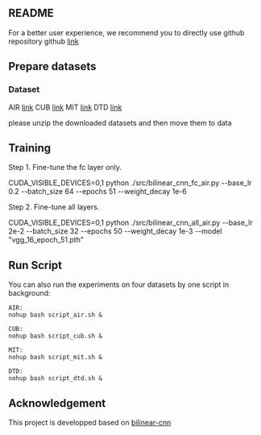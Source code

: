 ## README
For a better user experience, we recommend you to directly use github repository
github [link](https://github.com/efficient-compact-bilinear/efficient-compact-bilinear)



## Prepare datasets
### Dataset
AIR [link](https://drive.google.com/file/d/1KEPS8ZDQD7cNQW8cg1tNN0_Pvq0wSRBG/view?usp=sharing)
CUB [link](https://www.dropbox.com/s/dsgngcy3fmamgm7/cub200.tar.gz?dl=0)
MIT [link](https://www.dropbox.com/s/n6ymftqk8alihpu/mit.tar.gz?dl=0)
DTD [link](https://www.dropbox.com/s/co5lq11axokwkcj/dtd.tar.gz?dl=0)




please unzip the downloaded datasets and then move them to data


## Training

Step 1. Fine-tune the fc layer only.

CUDA_VISIBLE_DEVICES=0,1 python ./src/bilinear_cnn_fc_air.py --base_lr 0.2 --batch_size 64 --epochs 51 --weight_decay 1e-6
    
Step 2. Fine-tune all layers.

CUDA_VISIBLE_DEVICES=0,1 python ./src/bilinear_cnn_all_air.py --base_lr 2e-2 --batch_size 32 --epochs 50 --weight_decay 1e-3 --model "vgg_16_epoch_51.pth"



## Run Script


You can also run the experiments on four datasets by one script in background:
   
    AIR:
    nohup bash script_air.sh &

    CUB:
    nohup bash script_cub.sh &

    MIT:
    nohup bash script_mit.sh &

    DTD:
    nohup bash script_dtd.sh &

## Acknowledgement

This project is developped based on [bilinear-cnn](https://github.com/HaoMood/bilinear-cnn)
